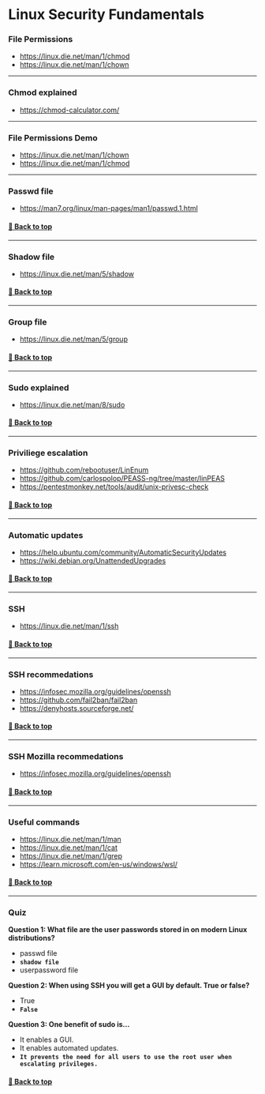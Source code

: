 # **Linux Security Fundamentals**

### **File Permissions**

- https://linux.die.net/man/1/chmod
- https://linux.die.net/man/1/chown

---

### **Chmod explained**

- https://chmod-calculator.com/

---

### **File Permissions Demo**

- https://linux.die.net/man/1/chown
- https://linux.die.net/man/1/chmod

---

### **Passwd file**

- https://man7.org/linux/man-pages/man1/passwd.1.html

#### [🔼 Back to top](#linux-security-fundamentals)

---

### **Shadow file**

- https://linux.die.net/man/5/shadow

#### [🔼 Back to top](#linux-security-fundamentals)

---

### **Group file**

- https://linux.die.net/man/5/group

#### [🔼 Back to top](#linux-security-fundamentals)

---

### **Sudo explained**

- https://linux.die.net/man/8/sudo

#### [🔼 Back to top](#linux-security-fundamentals)

---

### **Priviliege escalation**

- https://github.com/rebootuser/LinEnum
- https://github.com/carlospolop/PEASS-ng/tree/master/linPEAS
- https://pentestmonkey.net/tools/audit/unix-privesc-check

#### [🔼 Back to top](#linux-security-fundamentals)

---

### **Automatic updates**

- https://help.ubuntu.com/community/AutomaticSecurityUpdates
- https://wiki.debian.org/UnattendedUpgrades

#### [🔼 Back to top](#linux-security-fundamentals)

---

### **SSH**

- https://linux.die.net/man/1/ssh

#### [🔼 Back to top](#linux-security-fundamentals)

---

### **SSH recommedations**

- https://infosec.mozilla.org/guidelines/openssh
- https://github.com/fail2ban/fail2ban
- https://denyhosts.sourceforge.net/

#### [🔼 Back to top](#linux-security-fundamentals)

---

### **SSH Mozilla recommedations**

- https://infosec.mozilla.org/guidelines/openssh

#### [🔼 Back to top](#linux-security-fundamentals)

---

### **Useful commands**

- https://linux.die.net/man/1/man
- https://linux.die.net/man/1/cat
- https://linux.die.net/man/1/grep
- https://learn.microsoft.com/en-us/windows/wsl/

#### [🔼 Back to top](#linux-security-fundamentals)

---

### **Quiz**

**Question 1: What file are the user passwords stored in on modern Linux distributions?**
- passwd file
- **```shadow file```**
- userpassword file


**Question 2: When using SSH you will get a GUI by default. True or false?**
- True
- **```False```**

**Question 3: One benefit of sudo is...**
- It enables a GUI.
- It enables automated updates.
- **```It prevents the need for all users to use the root user when escalating privileges.```**

#### [🔼 Back to top](#linux-security-fundamentals)